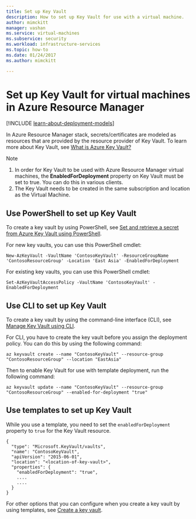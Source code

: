 ```yaml
---
title: Set up Key Vault 
description: How to set up Key Vault for use with a virtual machine.
author: mimckitt
manager: vashan
ms.service: virtual-machines
ms.subservice: security
ms.workload: infrastructure-services
ms.topic: how-to
ms.date: 01/24/2017
ms.author: mimckitt

---
```

# Set up Key Vault for virtual machines in Azure Resource Manager

[!INCLUDE [learn-about-deployment-models](../../../includes/learn-about-deployment-models-rm-include.md)]

In Azure Resource Manager stack, secrets/certificates are modeled as resources that are provided by the resource provider of Key Vault. To learn more about Key Vault, see [What is Azure Key Vault?](../../key-vault/general/overview.md)

> [!NOTE]
> 1. In order for Key Vault to be used with Azure Resource Manager virtual machines, the **EnabledForDeployment** property on Key Vault must be set to true. You can do this in various clients.
> 2. The Key Vault needs to be created in the same subscription and location as the Virtual Machine.
>
>

## Use PowerShell to set up Key Vault
To create a key vault by using PowerShell, see [Set and retrieve a secret from Azure Key Vault using PowerShell](../../key-vault/secrets/quick-create-powershell.md).

For new key vaults, you can use this PowerShell cmdlet:

```azurepowershell
New-AzKeyVault -VaultName 'ContosoKeyVault' -ResourceGroupName 'ContosoResourceGroup' -Location 'East Asia' -EnabledForDeployment
```

For existing key vaults, you can use this PowerShell cmdlet:

```azurepowershell
Set-AzKeyVaultAccessPolicy -VaultName 'ContosoKeyVault' -EnabledForDeployment
```

## Use CLI to set up Key Vault
To create a key vault by using the command-line interface (CLI), see [Manage Key Vault using CLI](../../key-vault/general/manage-with-cli2.md#create-a-key-vault).

For CLI, you have to create the key vault before you assign the deployment policy. You can do this by using the following command:

```azurecli
az keyvault create --name "ContosoKeyVault" --resource-group "ContosoResourceGroup" --location "EastAsia"
```

Then to enable Key Vault for use with template deployment, run the following command:

```azurecli
az keyvault update --name "ContosoKeyVault" --resource-group "ContosoResourceGroup" --enabled-for-deployment "true"
```

## Use templates to set up Key Vault
While you use a template, you need to set the `enabledForDeployment` property to `true` for the Key Vault resource.

```config
{
  "type": "Microsoft.KeyVault/vaults",
  "name": "ContosoKeyVault",
  "apiVersion": "2015-06-01",
  "location": "<location-of-key-vault>",
  "properties": {
    "enabledForDeployment": "true",
    ....
    ....
  }
}
```

For other options that you can configure when you create a key vault by using templates, see [Create a key vault](https://azure.microsoft.com/documentation/templates/101-key-vault-create/).
